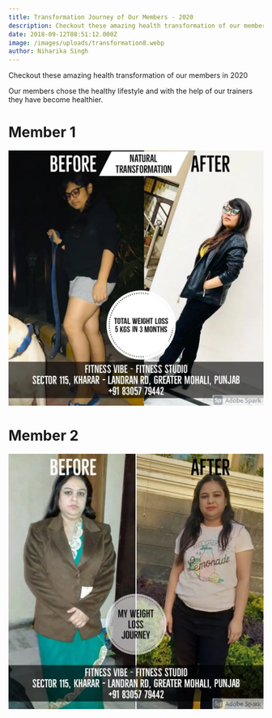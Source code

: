 ```yaml
---
title: Transformation Journey of Our Members - 2020
description: Checkout these amazing health transformation of our members in 2020
date: 2018-09-12T08:51:12.000Z
image: /images/uploads/transformation8.webp
author: Niharika Singh
---
```

Checkout these amazing health transformation of our members in 2020

Our members chose the healthy lifestyle and with the help of our trainers they have become healthier.

# Member 1
![Example image](/images/uploads/transformation1.webp)


# Member 2
![Example image](/images/uploads/transformation2.webp)